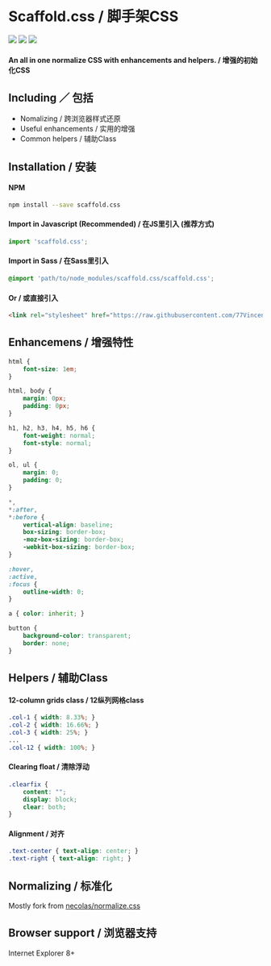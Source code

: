 # Scaffold.css  /  脚手架CSS

<a href="https://travis-ci.org/77Vincent/scaffold.css"><img src="https://travis-ci.org/77Vincent/scaffold.css.svg?branch=master"></a>
<a href="https://www.npmjs.com/package/scaffold.css"><img src="https://img.shields.io/badge/npm-v1.1.0-blue.svg"></a>
<a href="https://github.com/77Vincent/scaffold.css/blob/master/LICENSE"><img src="https://img.shields.io/badge/lisence-MIT-blue.svg"></a>

#### An all in one normalize CSS with enhancements and helpers. / 增强的初始化CSS

## Including ／ 包括

* Nomalizing / 跨浏览器样式还原
* Useful enhancements / 实用的增强
* Common helpers / 辅助Class

## Installation / 安装
#### NPM

```sh
npm install --save scaffold.css
```

#### Import in Javascript (Recommended) / 在JS里引入 (推荐方式)

```js
import 'scaffold.css';
```

#### Import in Sass / 在Sass里引入

```scss
@import 'path/to/node_modules/scaffold.css/scaffold.css';
```

#### Or / 或直接引入

```html
<link rel="stylesheet" href="https://raw.githubusercontent.com/77Vincent/scaffold.css/master/scaffold.css">
```

## Enhancemens / 增强特性

```css
html {
    font-size: 1em;
}

html, body {
    margin: 0px;
    padding: 0px;
}

h1, h2, h3, h4, h5, h6 {
    font-weight: normal;
    font-style: normal;
}

ol, ul {
    margin: 0;
    padding: 0;
}

*,
*:after,
*:before {
    vertical-align: baseline;
    box-sizing: border-box;
    -moz-box-sizing: border-box;
    -webkit-box-sizing: border-box;
}

:hover,
:active,                                                                                                                                                      
:focus {
    outline-width: 0;
}

a { color: inherit; }

button {           
    background-color: transparent;
    border: none;                                                                                                                           
}      
```

## Helpers / 辅助Class

#### 12-column grids class / 12纵列网格class
```css
.col-1 { width: 8.33%; }
.col-2 { width: 16.66%; }
.col-3 { width: 25%; }
...
.col-12 { width: 100%; }
```

#### Clearing float / 清除浮动
```css
.clearfix {
    content: "";
    display: block;
    clear: both;
}
```

#### Alignment / 对齐
```css
.text-center { text-align: center; }
.text-right { text-align: right; }
```

## Normalizing / 标准化
Mostly fork from <a href="https://github.com/necolas/normalize.css">necolas/normalize.css</a>

## Browser support / 浏览器支持
Internet Explorer 8+
